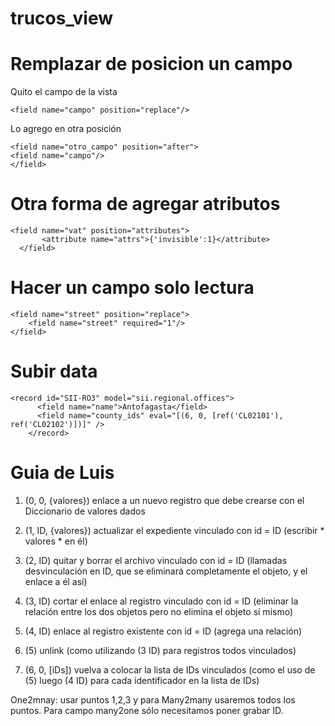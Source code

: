 # trucos_view

# Remplazar de posicion un campo

Quito el campo de la vista

```
<field name="campo" position="replace"/>
```

Lo agrego en otra posición
```
<field name="otro_campo" position="after">
<field name="campo"/>
</field>
```

# Otra forma de agregar atributos
```
<field name="vat" position="attributes">
       <attribute name="attrs">{'invisible':1}</attribute>
  </field>
```      



# Hacer un campo solo lectura
```
<field name="street" position="replace">
    <field name="street" required="1"/>
</field>
```



# Subir data
```
<record id="SII-RO3" model="sii.regional.offices">
      <field name="name">Antofagasta</field>
      <field name="county_ids" eval="[(6, 0, [ref('CL02101'), ref('CL02102')])]" />
    </record>
```
# Guia de Luis
1. (0, 0, {valores}) enlace a un nuevo registro que debe crearse con el Diccionario de valores dados
2. (1, ID, {valores}) actualizar el expediente vinculado con id = ID (escribir * valores * en él)
3. (2, ID) quitar y borrar el archivo vinculado con id = ID (llamadas desvinculación en ID, que se eliminará completamente el objeto, y el enlace a él así)

4. (3, ID) cortar el enlace al registro vinculado con id = ID (eliminar la relación entre los dos objetos pero no elimina el objeto sí mismo)
5. (4, ID) enlace al registro existente con id = ID (agrega una relación)
6. (5) unlink (como utilizando (3 ID) para registros todos vinculados)
7. (6, 0, [iDs]) vuelva a colocar la lista de IDs vinculados (como el uso de (5) luego (4 ID) para cada identificador en la lista de IDs)

One2mnay: usar puntos 1,2,3 y para Many2many usaremos todos los puntos.
Para campo many2one sólo necesitamos poner grabar ID.







